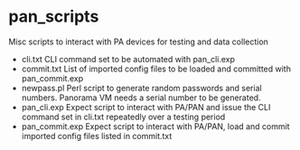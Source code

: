 # pan_scripts
Misc scripts to interact with PA devices for testing and data collection

* cli.txt         CLI command set to be automated with pan_cli.exp
* commit.txt      List of imported config files to be loaded and committed with pan_commit.exp
* newpass.pl      Perl script to generate random passwords and serial numbers. Panorama VM needs a serial number to be generated.
* pan_cli.exp     Expect script to interact with PA/PAN and issue the CLI command set in cli.txt repeatedly over a testing period
* pan_commit.exp  Expect script to interact with PA/PAN, load and commit imported config files listed in commit.txt
